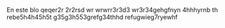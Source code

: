En este blo
qeqer2r
2r2rsd
wr
wrwrr3r3d3
wr3r34gehgfnyn
4hhhyrnb th
rebe5h4h45h5t 
g35g3h553grefg34thhd 
refugwieg7ryewhf
